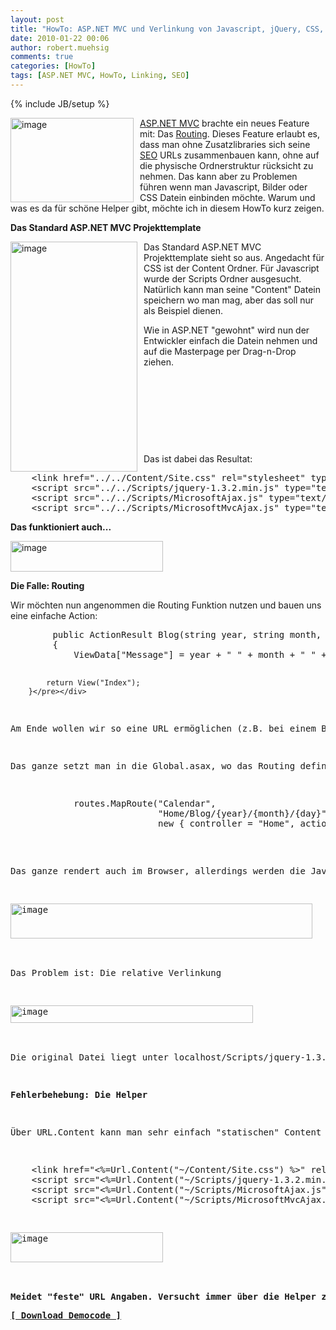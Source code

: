 ```yaml
---
layout: post
title: "HowTo: ASP.NET MVC und Verlinkung von Javascript, jQuery, CSS, Images etc."
date: 2010-01-22 00:06
author: robert.muehsig
comments: true
categories: [HowTo]
tags: [ASP.NET MVC, HowTo, Linking, SEO]
---
```

{% include JB/setup %}
<p><a href="{{BASE_PATH}}/assets/wp-images/image903.png"><img style="border-right: 0px; border-top: 0px; margin: 0px 10px 0px 0px; border-left: 0px; border-bottom: 0px" height="135" alt="image" src="{{BASE_PATH}}/assets/wp-images/image_thumb88.png" width="197" align="left" border="0"></a><a href="http://asp.net/mvc">ASP.NET MVC</a> brachte ein neues Feature mit: Das <a href="http://www.asp.net/(S(pdfrohu0ajmwt445fanvj2r3))/learn/mvc/tutorial-05-cs.aspx">Routing</a>. Dieses Feature erlaubt es, dass man ohne Zusatzlibraries sich seine <a href="http://de.wikipedia.org/wiki/Suchmaschinenoptimierung">SEO</a> URLs zusammenbauen kann, ohne auf die physische Ordnerstruktur rücksicht zu nehmen. Das kann aber zu Problemen führen wenn man Javascript, Bilder oder CSS Datein einbinden möchte. Warum und was es da für schöne Helper gibt, möchte ich in diesem HowTo kurz zeigen.</p><p><strong>Das Standard ASP.NET MVC Projekttemplate</strong></p> <p><a href="{{BASE_PATH}}/assets/wp-images/image904.png"><img style="border-right: 0px; border-top: 0px; margin: 0px 10px 0px 0px; border-left: 0px; border-bottom: 0px" height="368" alt="image" src="{{BASE_PATH}}/assets/wp-images/image_thumb89.png" width="203" align="left" border="0"></a></p> <p>Das Standard ASP.NET MVC Projekttemplate sieht so aus. Angedacht für CSS ist der Content Ordner. Für Javascript wurde der Scripts Ordner ausgesucht. Natürlich kann man seine "Content" Datein speichern wo man mag, aber das soll nur als Beispiel dienen.</p> <p>Wie in ASP.NET "gewohnt" wird nun der Entwickler einfach die Datein nehmen und auf die Masterpage per Drag-n-Drop ziehen.</p> <p>&nbsp;</p> <p>&nbsp;</p> <p>&nbsp;</p> <p>&nbsp;</p> <p>Das ist dabei das Resultat:</p> <div class="wlWriterSmartContent" id="scid:812469c5-0cb0-4c63-8c15-c81123a09de7:7de91553-7a0c-450d-aecc-522a56efd109" style="padding-right: 0px; display: inline; padding-left: 0px; float: none; padding-bottom: 0px; margin: 0px; padding-top: 0px"><pre name="code" class="c#">    &lt;link href="../../Content/Site.css" rel="stylesheet" type="text/css" /&gt;
    &lt;script src="../../Scripts/jquery-1.3.2.min.js" type="text/javascript"&gt;&lt;/script&gt;
    &lt;script src="../../Scripts/MicrosoftAjax.js" type="text/javascript"&gt;&lt;/script&gt;
    &lt;script src="../../Scripts/MicrosoftMvcAjax.js" type="text/javascript"&gt;&lt;/script&gt;</pre></div>
<p><strong>Das funktioniert auch...</strong></p>
<p><a href="{{BASE_PATH}}/assets/wp-images/image905.png"><img style="border-right: 0px; border-top: 0px; border-left: 0px; border-bottom: 0px" height="49" alt="image" src="{{BASE_PATH}}/assets/wp-images/image_thumb90.png" width="244" border="0"></a> </p>
<p><strong>Die Falle: Routing</strong></p>
<p>Wir möchten nun angenommen die Routing Funktion nutzen und bauen uns eine einfache Action:</p>
<div class="wlWriterSmartContent" id="scid:812469c5-0cb0-4c63-8c15-c81123a09de7:8cd915a0-847d-49ea-af57-3a00aaf7fc99" style="padding-right: 0px; display: inline; padding-left: 0px; float: none; padding-bottom: 0px; margin: 0px; padding-top: 0px"><pre name="code" class="c#">
        public ActionResult Blog(string year, string month, string day)
        {
            ViewData["Message"] = year + " " + month + " " + day;

            return View("Index");
        }</pre></div>
<p>Am Ende wollen wir so eine URL ermöglichen (z.B. bei einem Blog etc.) <a title="http://localhost:49656/Home/Blog/2010/01/21" href="http://localhost:49656/Home/Blog/2010/01/21">http://localhost:49656/Home/Blog/2010/01/21</a></p>
<p>Das ganze setzt man in die Global.asax, wo das Routing definiert wird:</p>
<div class="wlWriterSmartContent" id="scid:812469c5-0cb0-4c63-8c15-c81123a09de7:27995d15-61ce-46ff-a5ed-f2cbe4587741" style="padding-right: 0px; display: inline; padding-left: 0px; float: none; padding-bottom: 0px; margin: 0px; padding-top: 0px"><pre name="code" class="c#">            routes.MapRoute("Calendar",
                            "Home/Blog/{year}/{month}/{day}",
                            new { controller = "Home", action = "Blog"});
            </pre></div>
<p>Das ganze rendert auch im Browser, allerdings werden die Javascript Files <strong>nicht</strong> geladen:</p>
<p><a href="{{BASE_PATH}}/assets/wp-images/image906.png"><img style="border-right: 0px; border-top: 0px; border-left: 0px; border-bottom: 0px" height="56" alt="image" src="{{BASE_PATH}}/assets/wp-images/image_thumb91.png" width="483" border="0"></a> </p>
<p>Das Problem ist: Die relative Verlinkung</p>
<p><a href="{{BASE_PATH}}/assets/wp-images/image907.png"><img style="border-right: 0px; border-top: 0px; border-left: 0px; border-bottom: 0px" height="28" alt="image" src="{{BASE_PATH}}/assets/wp-images/image_thumb92.png" width="388" border="0"></a> </p>
<p>Die original Datei liegt unter localhost/Scripts/jquery-1.3.2.min.js!</p>
<p><strong>Fehlerbehebung: Die Helper</strong></p>
<p>Über URL.Content kann man sehr einfach "statischen" Content einbinden. Der Helper prüft dabei von wo aus die Anfrage kommt und passt so die Verlinkung an:</p>
<div class="wlWriterSmartContent" id="scid:812469c5-0cb0-4c63-8c15-c81123a09de7:23bef4f0-6e5e-4a1c-878d-1d4540e41b27" style="padding-right: 0px; display: inline; padding-left: 0px; float: none; padding-bottom: 0px; margin: 0px; padding-top: 0px"><pre name="code" class="c#">    &lt;link href="&lt;%=Url.Content("~/Content/Site.css") %&gt;" rel="stylesheet" type="text/css" /&gt;
    &lt;script src="&lt;%=Url.Content("~/Scripts/jquery-1.3.2.min.js") %&gt;" type="text/javascript"&gt;&lt;/script&gt;
    &lt;script src="&lt;%=Url.Content("~/Scripts/MicrosoftAjax.js") %&gt;" type="text/javascript"&gt;&lt;/script&gt;
    &lt;script src="&lt;%=Url.Content("~/Scripts/MicrosoftMvcAjax.js") %&gt;" type="text/javascript"&gt;&lt;/script&gt;</pre></div>
<p><a href="{{BASE_PATH}}/assets/wp-images/image908.png"><img style="border-right: 0px; border-top: 0px; border-left: 0px; border-bottom: 0px" height="48" alt="image" src="{{BASE_PATH}}/assets/wp-images/image_thumb93.png" width="244" border="0"></a> </p>
<p><strong>Meidet "feste" URL Angaben. Versucht immer über die Helper zu gehen um die URL dynamisch zu erzeugen. Wenn sich das Routing mal ändern sollte, ist man auf der sichern Seite.</strong></p><a href="{{BASE_PATH}}/assets/files/democode/mvclinkingdoitright/mvclinkingdoitright.zip"><strong>[ Download Democode ]</strong></a>
